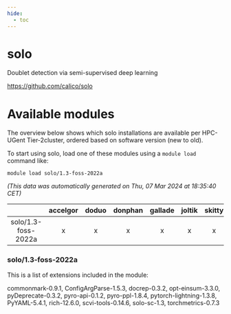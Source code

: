 ```yaml
---
hide:
  - toc
---
```


solo
====


Doublet detection via semi-supervised deep learning

https://github.com/calico/solo
# Available modules


The overview below shows which solo installations are available per HPC-UGent Tier-2cluster, ordered based on software version (new to old).

To start using solo, load one of these modules using a `module load` command like:

```shell
module load solo/1.3-foss-2022a
```

*(This data was automatically generated on Thu, 07 Mar 2024 at 18:35:40 CET)*  

| |accelgor|doduo|donphan|gallade|joltik|skitty|
| :---: | :---: | :---: | :---: | :---: | :---: | :---: |
|solo/1.3-foss-2022a|x|x|x|x|x|x|


### solo/1.3-foss-2022a

This is a list of extensions included in the module:

commonmark-0.9.1, ConfigArgParse-1.5.3, docrep-0.3.2, opt-einsum-3.3.0, pyDeprecate-0.3.2, pyro-api-0.1.2, pyro-ppl-1.8.4, pytorch-lightning-1.3.8, PyYAML-5.4.1, rich-12.6.0, scvi-tools-0.14.6, solo-sc-1.3, torchmetrics-0.7.3